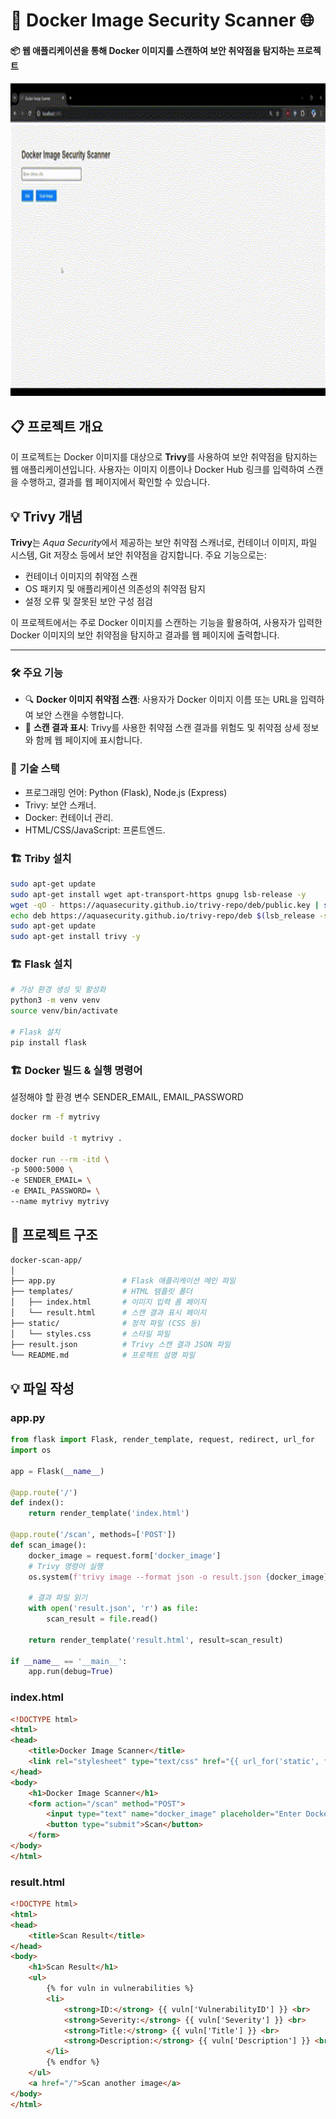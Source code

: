 # 🚀 Docker Image Security Scanner 🌐


#### 📦 웹 애플리케이션을 통해 Docker 이미지를 스캔하여 보안 취약점을 탐지하는 프로젝트

<img src="images/demo.gif" style="height:500px"/>

## 📋 프로젝트 개요

이 프로젝트는 Docker 이미지를 대상으로 <strong>Trivy</strong>를 사용하여 보안 취약점을 탐지하는 웹 애플리케이션입니다. 사용자는 이미지 이름이나 Docker Hub 링크를 입력하여 스캔을 수행하고, 결과를 웹 페이지에서 확인할 수 있습니다.

<h2>💡 Trivy 개념</h2>
<p><strong>Trivy</strong>는 <em>Aqua Security</em>에서 제공하는 보안 취약점 스캐너로, 컨테이너 이미지, 파일 시스템, Git 저장소 등에서 보안 취약점을 감지합니다. 주요 기능으로는:</p>
<ul>
  <li>컨테이너 이미지의 취약점 스캔</li>
  <li>OS 패키지 및 애플리케이션 의존성의 취약점 탐지</li>
  <li>설정 오류 및 잘못된 보안 구성 점검</li>
</ul>
<p>이 프로젝트에서는 주로 Docker 이미지를 스캔하는 기능을 활용하여, 사용자가 입력한 Docker 이미지의 보안 취약점을 탐지하고 결과를 웹 페이지에 출력합니다.</p>

---

### 🛠️ 주요 기능

- 🔍 **Docker 이미지 취약점 스캔**: 사용자가 Docker 이미지 이름 또는 URL을 입력하여 보안 스캔을 수행합니다.
- 📄 **스캔 결과 표시**: Trivy를 사용한 취약점 스캔 결과를 위험도 및 취약점 상세 정보와 함께 웹 페이지에 표시합니다.



###  🔧 **기술 스택**

- 프로그래밍 언어: Python (Flask), Node.js (Express)
- Trivy: 보안 스캐너.
- Docker: 컨테이너 관리.
- HTML/CSS/JavaScript: 프론트엔드.


### 🏗️ Triby 설치
```bash
sudo apt-get update
sudo apt-get install wget apt-transport-https gnupg lsb-release -y
wget -qO - https://aquasecurity.github.io/trivy-repo/deb/public.key | sudo apt-key add -
echo deb https://aquasecurity.github.io/trivy-repo/deb $(lsb_release -sc) main | sudo tee -a /etc/apt/sources.list.d/trivy.list
sudo apt-get update
sudo apt-get install trivy -y
```
### 🏗️ Flask 설치
```bash
# 가상 환경 생성 및 활성화
python3 -m venv venv
source venv/bin/activate

# Flask 설치
pip install flask
```

### 🏗️ Docker 빌드 & 실행 명령어
설정해야 할 환경 변수 SENDER_EMAIL, EMAIL_PASSWORD
```bash
docker rm -f mytrivy

docker build -t mytrivy .

docker run --rm -itd \
-p 5000:5000 \
-e SENDER_EMAIL= \
-e EMAIL_PASSWORD= \
--name mytrivy mytrivy
```


## 📂 프로젝트 구조
```bash
docker-scan-app/
│
├── app.py               # Flask 애플리케이션 메인 파일
├── templates/           # HTML 템플릿 폴더
│   ├── index.html       # 이미지 입력 폼 페이지
│   └── result.html      # 스캔 결과 표시 페이지
├── static/              # 정적 파일 (CSS 등)
│   └── styles.css       # 스타일 파일
├── result.json          # Trivy 스캔 결과 JSON 파일
└── README.md            # 프로젝트 설명 파일
```
## 💡 파일 작성

### app.py
```py
from flask import Flask, render_template, request, redirect, url_for
import os

app = Flask(__name__)

@app.route('/')
def index():
    return render_template('index.html')

@app.route('/scan', methods=['POST'])
def scan_image():
    docker_image = request.form['docker_image']
    # Trivy 명령어 실행
    os.system(f'trivy image --format json -o result.json {docker_image}')
    
    # 결과 파일 읽기
    with open('result.json', 'r') as file:
        scan_result = file.read()
    
    return render_template('result.html', result=scan_result)

if __name__ == '__main__':
    app.run(debug=True)
```



### index.html
```html
<!DOCTYPE html>
<html>
<head>
    <title>Docker Image Scanner</title>
    <link rel="stylesheet" type="text/css" href="{{ url_for('static', filename='styles.css') }}">
</head>
<body>
    <h1>Docker Image Scanner</h1>
    <form action="/scan" method="POST">
        <input type="text" name="docker_image" placeholder="Enter Docker image or URL">
        <button type="submit">Scan</button>
    </form>
</body>
</html>
```

### result.html
```html
<!DOCTYPE html>
<html>
<head>
    <title>Scan Result</title>
</head>
<body>
    <h1>Scan Result</h1>
    <ul>
        {% for vuln in vulnerabilities %}
        <li>
            <strong>ID:</strong> {{ vuln['VulnerabilityID'] }} <br>
            <strong>Severity:</strong> {{ vuln['Severity'] }} <br>
            <strong>Title:</strong> {{ vuln['Title'] }} <br>
            <strong>Description:</strong> {{ vuln['Description'] }} <br>
        </li>
        {% endfor %}
    </ul>
    <a href="/">Scan another image</a>
</body>
</html>

```



